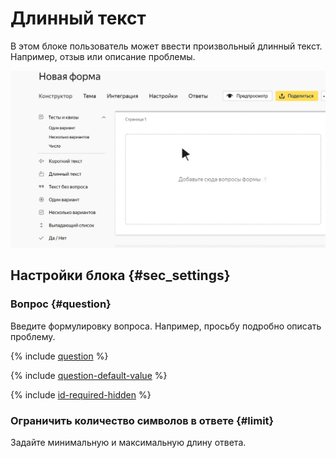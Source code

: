 # Длинный текст

В этом блоке пользователь может ввести произвольный длинный текст. Например, отзыв или описание проблемы.

![](../../_assets/forms/tutorial-long-text.gif)

## Настройки блока {#sec_settings}

### Вопрос {#question}

Введите формулировку вопроса. Например, просьбу подробно описать проблему.

{% include [question](../../_includes/forms/question.md) %}

{% include [question-default-value](../../_includes/forms/question-default-value.md) %}

{% include [id-required-hidden](../../_includes/forms/id-required-hidden.md) %}

### Ограничить количество символов в ответе {#limit}

Задайте минимальную и максимальную длину ответа.

